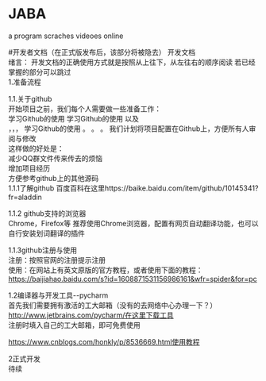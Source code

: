 # JABA
a program scraches videoes online	

#开发者文档（在正式版发布后，该部分将被隐去） 
开发文档  
绪言： 
开发文档的正确使用方式就是按照从上往下，从左往右的顺序阅读 
若已经掌握的部分可以跳过  
1.准备流程  

1.1.关于github  
开始项目之前，我们每个人需要做一些准备工作：  
学习Github的使用 
学习Github的使用 
以及  
，，， 
学习Github的使用 
。 
。 
。 
我们计划将项目配置在Github上，方便所有人审阅与修改  
这样做的好处是：  
减少QQ群文件传来传去的烦恼  
增加项目经历  
方便参考github上的其他源码  
1.1.1了解github 
百度百科在这里https://baike.baidu.com/item/github/10145341?fr=aladdin  


1.1.2 github支持的浏览器  
Chrome，Firefox等 
推荐使用Chrome浏览器，配置有网页自动翻译功能，也可以自行安装划词翻译的插件  

1.1.3github注册与使用  
  注册：按照官网的注册提示注册  
使用：在网站上有英文原版的官方教程，或者使用下面的教程：  
https://baijiahao.baidu.com/s?id=1608871531156986161&wfr=spider&for=pc  

1.2编译器与开发工具--pycharm  
首先我们需要拥有激活的工大邮箱（没有的去网络中心办理一下？）  
http://www.jetbrains.com/pycharm/在这里下载工具  
注册时填入自己的工大邮箱，即可免费使用 

https://www.cnblogs.com/honkly/p/8536669.html使用教程 
  
2正式开发         
待续
